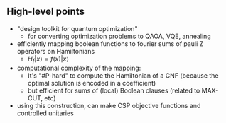 ## High-level points

* "design toolkit for quantum optimization"
  * for converting optimization problems to QAOA, VQE, annealing
* efficiently mapping boolean functions to fourier sums of pauli Z operators on Hamiltonians
  * $H_f|x\rangle = f(x)|x\rangle$
* computational complexity of the mapping:
  * It's "#P-hard" to compute the Hamiltonian of a CNF (because the optimal solution is encoded in a coefficient)
  * but efficient for sums of (local) Boolean clauses (related to MAX-CUT, etc)
* using this construction, can make CSP objective functions and controlled unitaries
